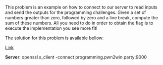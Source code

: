 This problem is an example on how to connect to our server to read inputs and send the outputs for the programming challenges. Given a set of numbers greater than zero, followed by zero and a line break, compute the sum of these numbers.  All you need to do in order to obtain the flag is to execute the implementation you see more fit!

The solution for this problem is available bellow:

[Link](https://cloud.ufscar.br:8080/v1/AUTH_c93b694078064b4f81afd2266a502511/static.pwn2win.party/sum-solvers-example-platform_6190c72f9ec33a27adac2529193f486aa89a79e3c5861cda8066d7cd0a4914dd.tar.gz)



**Server**: openssl s_client -connect programming.pwn2win.party:9000
